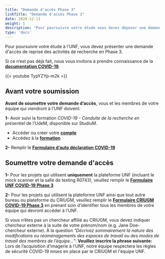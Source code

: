 ```yaml
---
title: "Demande d'accès Phase 3"
linkTitle: "Demande d'accès Phase 3"
date: 2020-12-11
weight: 1
description: "Pour poursuivre votre étude vous devez déposer une demande d'accès Phase 3"
type: 'docs'
---
```

Pour poursuivre votre étude à l'UNF, vous devez présenter une demande d'accès de reprise des activités de recherche en Phase 3.

Si ce n’est pas déjà fait, nous vous invitons à prendre connaissance de la __[documentation COVID-19](https://unf-montreal.ca/fr/documents/covid)__.

{{< youtube TypYZYp-m2k >}}

## Avant votre soumission

**Avant de soumettre votre demande d’accès**, vous et les membres de votre équipe qui viendront à l’UNF doivent:

**1-** Avoir suivi la formation _COVID-19 - Conduite de la recherche en présentiel_ de l’UdeM, disponible sur StudiuM.
  * Accéder ou créer votre __[compte](https://studiumfc.umontreal.ca/login/index.php)__  
  * Accédez à la __[formation](https://studiumfc.umontreal.ca/course/view.php?id=61608)__


**2-** Remplir le __[Formulaire d’auto déclaration COVID-19](https://limesurvey.criugm.qc.ca/index.php/356217?newtest=Y&lang=fr)__



## Soumettre votre demande d'accès

**1-** Pour les projets qui utilisent **uniquement** la plateforme UNF (incluant le mock scanner et la salle de testing R0743), veuillez remplir le __[Formulaire UNF COVID-19 Phase 3](https://limesurvey.criugm.qc.ca/index.php/714835?newtest=Y&lang=fr)__

**2-** Pour les projets qui utilisent la plateforme UNF ainsi que tout autre bureau ou plateforme du CRIUGM, veuillez remplir le __[Formulaire CRIUGM COVID-19 Phase 3](https://limesurvey.criugm.qc.ca/index.php/752182?newtest=Y&lang=fr)__ en prenant soin d’identifier tous les membres de votre équipe qui devront accéder à l’UNF.

Si vous n’êtes pas un chercheur affilié au CRIUGM, vous devez indiquer chercheur externe à la suite de votre prénom/nom (e.g. Jane Doe-chercheur externe).
À la question _“Décrivez sommairement la nature des modifications ou réaménagements des espaces de travail ou des modes de travail des membres de l’équipe…”_: **Veuillez inscrire la phrase suivante:** Lors de l’acquisition d’imagerie à l'UNF, notre équipe respectera les règles de sécurité COVID-19 mises en place par le CRIUGM et l'équipe UNF.
